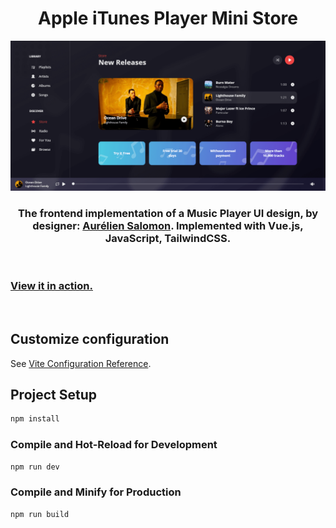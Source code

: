 <h1 align="center">Apple iTunes Player Mini Store</h1>

<p align="center"><img src="public/music.png"></p>

<h3 align="center">
The frontend implementation of a Music Player UI design, by designer: <a href="https://dribbble.com/shots/5550526-Apple-iTunes-Player-Mini-Store">Aurélien Salomon</a>. Implemented with Vue.js, JavaScript, TailwindCSS.
</h3>

<br>

<h3>
<a href="https://musicplayerx.netlify.app" target="_blank">View it in action.</a>
</h3>
<br>

## Customize configuration

See [Vite Configuration Reference](https://vitejs.dev/config/).

## Project Setup

```sh
npm install
```

### Compile and Hot-Reload for Development

```sh
npm run dev
```

### Compile and Minify for Production

```sh
npm run build
```
